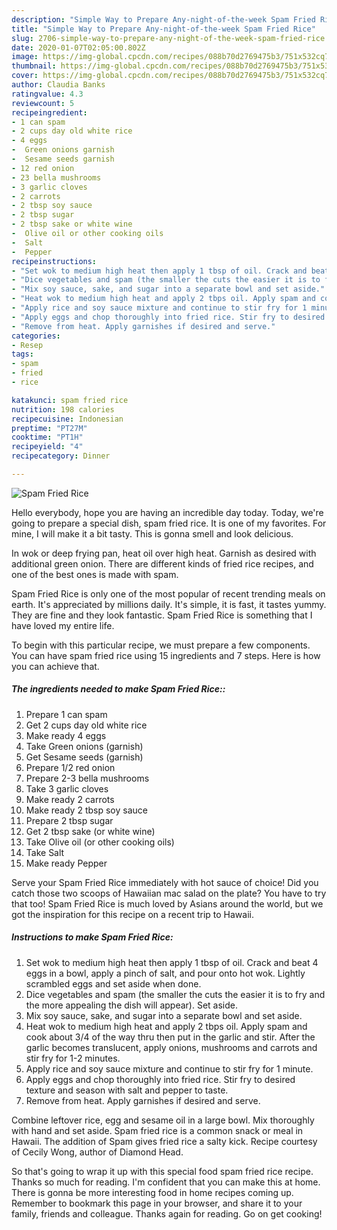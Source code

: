 ```yaml
---
description: "Simple Way to Prepare Any-night-of-the-week Spam Fried Rice"
title: "Simple Way to Prepare Any-night-of-the-week Spam Fried Rice"
slug: 2706-simple-way-to-prepare-any-night-of-the-week-spam-fried-rice
date: 2020-01-07T02:05:00.802Z
image: https://img-global.cpcdn.com/recipes/088b70d2769475b3/751x532cq70/spam-fried-rice-recipe-main-photo.jpg
thumbnail: https://img-global.cpcdn.com/recipes/088b70d2769475b3/751x532cq70/spam-fried-rice-recipe-main-photo.jpg
cover: https://img-global.cpcdn.com/recipes/088b70d2769475b3/751x532cq70/spam-fried-rice-recipe-main-photo.jpg
author: Claudia Banks
ratingvalue: 4.3
reviewcount: 5
recipeingredient:
- 1 can spam
- 2 cups day old white rice
- 4 eggs
-  Green onions garnish
-  Sesame seeds garnish
- 12 red onion
- 23 bella mushrooms
- 3 garlic cloves
- 2 carrots
- 2 tbsp soy sauce
- 2 tbsp sugar
- 2 tbsp sake or white wine
-  Olive oil or other cooking oils
-  Salt
-  Pepper
recipeinstructions:
- "Set wok to medium high heat then apply 1 tbsp of oil. Crack and beat 4 eggs in a bowl, apply a pinch of salt, and pour onto hot wok. Lightly scrambled eggs and set aside when done."
- "Dice vegetables and spam (the smaller the cuts the easier it is to fry and the more appealing the dish will appear). Set aside."
- "Mix soy sauce, sake, and sugar into a separate bowl and set aside."
- "Heat wok to medium high heat and apply 2 tbps oil. Apply spam and cook about 3/4 of the way thru then put in the garlic and stir. After the garlic becomes translucent, apply onions, mushrooms and carrots and stir fry for 1-2 minutes."
- "Apply rice and soy sauce mixture and continue to stir fry for 1 minute."
- "Apply eggs and chop thoroughly into fried rice. Stir fry to desired texture and season with salt and pepper to taste."
- "Remove from heat. Apply garnishes if desired and serve."
categories:
- Resep
tags:
- spam
- fried
- rice

katakunci: spam fried rice
nutrition: 198 calories
recipecuisine: Indonesian
preptime: "PT27M"
cooktime: "PT1H"
recipeyield: "4"
recipecategory: Dinner

---
```



![Spam Fried Rice](https://img-global.cpcdn.com/recipes/088b70d2769475b3/751x532cq70/spam-fried-rice-recipe-main-photo.jpg)

Hello everybody, hope you are having an incredible day today. Today, we're going to prepare a special dish, spam fried rice. It is one of my favorites. For mine, I will make it a bit tasty. This is gonna smell and look delicious.

In wok or deep frying pan, heat oil over high heat. Garnish as desired with additional green onion. There are different kinds of fried rice recipes, and one of the best ones is made with spam.

Spam Fried Rice is only one of the most popular of recent trending meals on earth. It's appreciated by millions daily. It's simple, it is fast, it tastes yummy. They are fine and they look fantastic. Spam Fried Rice is something that I have loved my entire life.


To begin with this particular recipe, we must prepare a few components. You can have spam fried rice using 15 ingredients and 7 steps. Here is how you can achieve that.

##### The ingredients needed to make Spam Fried Rice::

1. Prepare 1 can spam
1. Get 2 cups day old white rice
1. Make ready 4 eggs
1. Take  Green onions (garnish)
1. Get  Sesame seeds (garnish)
1. Prepare 1/2 red onion
1. Prepare 2-3 bella mushrooms
1. Take 3 garlic cloves
1. Make ready 2 carrots
1. Make ready 2 tbsp soy sauce
1. Prepare 2 tbsp sugar
1. Get 2 tbsp sake (or white wine)
1. Take  Olive oil (or other cooking oils)
1. Take  Salt
1. Make ready  Pepper


Serve your Spam Fried Rice immediately with hot sauce of choice! Did you catch those two scoops of Hawaiian mac salad on the plate? You have to try that too! Spam Fried Rice is much loved by Asians around the world, but we got the inspiration for this recipe on a recent trip to Hawaii. 

##### Instructions to make Spam Fried Rice:

1. Set wok to medium high heat then apply 1 tbsp of oil. Crack and beat 4 eggs in a bowl, apply a pinch of salt, and pour onto hot wok. Lightly scrambled eggs and set aside when done.
1. Dice vegetables and spam (the smaller the cuts the easier it is to fry and the more appealing the dish will appear). Set aside.
1. Mix soy sauce, sake, and sugar into a separate bowl and set aside.
1. Heat wok to medium high heat and apply 2 tbps oil. Apply spam and cook about 3/4 of the way thru then put in the garlic and stir. After the garlic becomes translucent, apply onions, mushrooms and carrots and stir fry for 1-2 minutes.
1. Apply rice and soy sauce mixture and continue to stir fry for 1 minute.
1. Apply eggs and chop thoroughly into fried rice. Stir fry to desired texture and season with salt and pepper to taste.
1. Remove from heat. Apply garnishes if desired and serve.


Combine leftover rice, egg and sesame oil in a large bowl. Mix thoroughly with hand and set aside. Spam fried rice is a common snack or meal in Hawaii. The addition of Spam gives fried rice a salty kick. Recipe courtesy of Cecily Wong, author of Diamond Head. 

So that's going to wrap it up with this special food spam fried rice recipe. Thanks so much for reading. I'm confident that you can make this at home. There is gonna be more interesting food in home recipes coming up. Remember to bookmark this page in your browser, and share it to your family, friends and colleague. Thanks again for reading. Go on get cooking!
